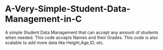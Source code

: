 # A-Very-Simple-Student-Data-Management-in-C

A simple Student Data Management that can accept any amount of students when needed.
This code accepts Names and their Grades.
This code is also scalable to add more data like Height,Age,ID, etc.
